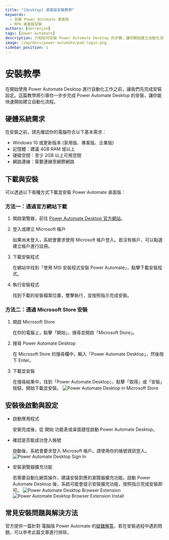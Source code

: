 ```yaml
---
title: "[Desktop] 桌面版安裝教學"
keywords: 
  - 安裝 Power Automate 桌面版
  - RPA 桌面版安裝
authors: [darrenjon]
tags: [power-automate]
description: 介紹如何安裝 Power Automate Desktop 的步驟，讓你開始建立自動化流程。
image: /img/docs/power-automate/pad-login.png
sidebar_position: 1
---
```


# 安裝教學

在開始使用 Power Automate Desktop 進行自動化工作之前，讓我們先完成安裝設定。這篇教學將引導你一步步完成 Power Automate Desktop 的安裝，讓你能快速開始建立自動化流程。

## 硬體系統需求

在安裝之前，請先確認你的電腦符合以下基本需求：
- Windows 10 或更新版本 (家用版、專案版、企業版)
- 記憶體：建議 4GB RAM 或以上
- 硬碟空間：至少 2GB 以上可用空間
- 網路連線：需要連線至網際網路

## 下載與安裝

可以透過以下兩種方式下載並安裝 Power Automate 桌面版：

### 方法一：透過官方網站下載

1. 開啟瀏覽器，前往 [Power Automate Desktop 官方網站](https://learn.microsoft.com/zh-tw/power-automate/desktop-flows/install#install-power-automate-using-the-msi-installer)。

2. 登入或建立 Microsoft 帳戶

    如果尚未登入，系統會要求使用 Microsoft 帳戶登入。若沒有帳戶，可以點選建立帳戶進行註冊。

3. 下載安裝程式

    在網站中找到「使用 MSI 安裝程式安裝 Power Automate」，點擊下載安裝程式。

4. 執行安裝程式

    找到下載的安裝檔案位置，雙擊執行，並按照指示完成安裝。

### 方法二：透過 Microsoft Store 安裝

1. 開啟 Microsoft Store

    在你的電腦上，點擊「開始」，搜尋並開啟「Microsoft Store」。

2. 搜尋 Power Automate Desktop

    在 Microsoft Store 的搜尋欄中，輸入「Power Automate Desktop」，然後按下 Enter。

3. 下載並安裝

    在搜尋結果中，找到「Power Automate Desktop」，點擊「取得」或「安裝」按鈕，開始下載並安裝。
    ![Power Automate Desktop in Microsoft Store](/img/docs/power-automate/pad-download-store.png)

## 安裝後啟動與設定

- 啟動應用程式

    安裝完成後，從 開始 功能表或桌面捷徑啟動 Power Automate Desktop。

- 確認是否能成功登入帳號

    啟動後，系統會要求登入 Microsoft 帳戶。請使用你的帳號資訊登入。
    ![Power Automate Desktop Sign In](/img/docs/power-automate/pad-login.png)

- 安裝瀏覽器擴充功能

    若需要自動化網頁操作，建議安裝對應的瀏覽器擴充功能。啟動 Power Automate Desktop 後，系統可能會提示安裝擴充功能，按照指示完成安裝即可。
    ![Power Automate Desktop Browser Extension](/img/docs/power-automate/pad-browser-extension.png)
    ![Power Automate Desktop Browser Extension Install](/img/docs/power-automate/pad-extension.png)

## 常見安裝問題與解決方法

官方提供一篇針對 電腦版 Power Automate 的[疑難解答](https://learn.microsoft.com/zh-tw/troubleshoot/power-platform/power-automate/desktop-flows/power-automate-desktop-installation-issues)，若在安裝過程中遇到問題，可以參考此篇文章進行排除。